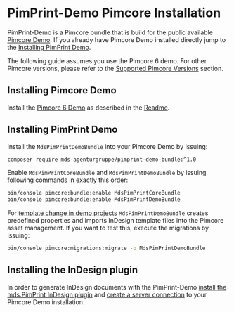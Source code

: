 # PimPrint-Demo Pimcore Installation
PimPrint-Demo is a Pimcore bundle that is build for the public available [Pimcore Demo](https://github.com/pimcore/demo/tree/1.6). If you already have Pimcore Demo installed directly jump to the [Installing PimPrint Demo](#page_Installing_PimPrint_Demo).

The following guide assumes you use the Pimcore 6 demo. For other Pimcore versions, please refer to the [Supported Pimcore Versions](../README.md#page_Supported_Pimcore_Versions) section.

## Installing Pimcore Demo
Install the [Pimcore 6 Demo](https://github.com/pimcore/demo/tree/1.6) as described in the [Readme](https://github.com/pimcore/demo/blob/1.6/README.md#getting-started).

## Installing PimPrint Demo
Install the `MdsPimPrintDemoBundle` into your Pimcore Demo by issuing:
```bash
composer require mds-agenturgruppe/pimprint-demo-bundle:^1.0
```

Enable `MdsPimPrintCoreBundle` and `MdsPimPrintDemoBundle` by issuing following commands in exactly this order:
```bash
bin/console pimcore:bundle:enable MdsPimPrintCoreBundle
bin/console pimcore:bundle:enable MdsPimPrintDemoBundle
```

For [template change in demo projects](./03_DataPrint_Demos.md#page_Changing_the_Template) `MdsPimPrintDemoBundle` creates predefined properties and imports InDesign template files into the Pimcore asset management. If you want to test this, execute the migrations by issuing:
```bash
bin/console pimcore:migrations:migrate -b MdsPimPrintDemoBundle
```
 
## Installing the InDesign plugin
In order to generate InDesign documents with the PimPrint-Demo [install the mds.PimPrint InDesign plugin](../01_Getting_Started/01_Installation.md) and [create a server connection](../20_InDesign_Plugin/00_Server_connection.md) to your Pimcore Demo installation.
